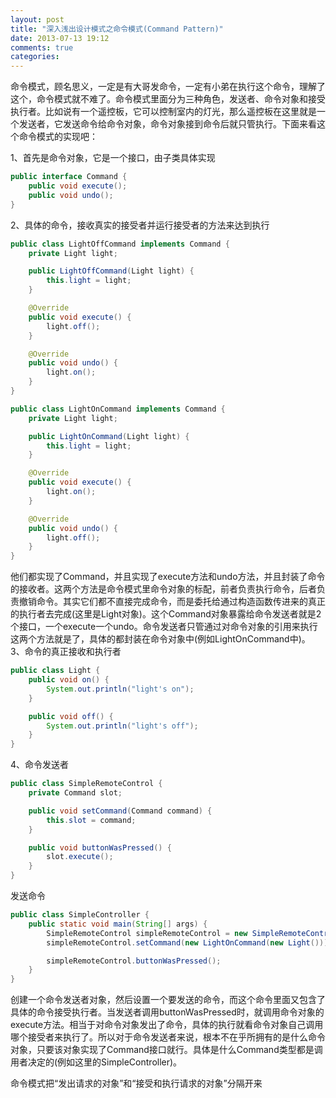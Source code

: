 ```yaml
---
layout: post
title: "深入浅出设计模式之命令模式(Command Pattern)"
date: 2013-07-13 19:12
comments: true
categories: 
---
```

命令模式，顾名思义，一定是有大哥发命令，一定有小弟在执行这个命令，理解了这个，命令模式就不难了。命令模式里面分为三种角色，发送者、命令对象和接受执行者。比如说有一个遥控板，它可以控制室内的灯光，那么遥控板在这里就是一个发送者，它发送命令给命令对象，命令对象接到命令后就只管执行。下面来看这个命令模式的实现吧：
<!-- more -->
1、首先是命令对象，它是一个接口，由子类具体实现
``` java
public interface Command {
    public void execute();
    public void undo();
}
```

2、具体的命令，接收真实的接受者并运行接受者的方法来达到执行
``` java
public class LightOffCommand implements Command {
    private Light light;

    public LightOffCommand(Light light) {
        this.light = light;
    }

    @Override
    public void execute() {
        light.off();
    }

    @Override
    public void undo() {
        light.on();
    }
}
```
``` java
public class LightOnCommand implements Command {
    private Light light;

    public LightOnCommand(Light light) {
        this.light = light;
    }

    @Override
    public void execute() {
        light.on();
    }

    @Override
    public void undo() {
        light.off();
    }
}
```
他们都实现了Command，并且实现了execute方法和undo方法，并且封装了命令的接收者。这两个方法是命令模式里命令对象的标配，前者负责执行命令，后者负责撤销命令。其实它们都不直接完成命令，而是委托给通过构造函数传进来的真正的执行者去完成(这里是Light对象)。这个Command对象暴露给命令发送者就是2个接口，一个execute一个undo。命令发送者只管通过对命令对象的引用来执行这两个方法就是了，具体的都封装在命令对象中(例如LightOnCommand中)。
3、命令的真正接收和执行者
``` java
public class Light {
    public void on() {
        System.out.println("light's on");
    }

    public void off() {
        System.out.println("light's off");
    }
}
```
4、命令发送者
``` java
public class SimpleRemoteControl {
    private Command slot;

    public void setCommand(Command command) {
        this.slot = command;
    }

    public void buttonWasPressed() {
        slot.execute();
    }
}
```
发送命令
``` java
public class SimpleController {
    public static void main(String[] args) {
        SimpleRemoteControl simpleRemoteControl = new SimpleRemoteControl();
        simpleRemoteControl.setCommand(new LightOnCommand(new Light()));

        simpleRemoteControl.buttonWasPressed();
    }
}
```
创建一个命令发送者对象，然后设置一个要发送的命令，而这个命令里面又包含了具体的命令接受执行者。当发送者调用buttonWasPressed时，就调用命令对象的execute方法。相当于对命令对象发出了命令，具体的执行就看命令对象自己调用哪个接受者来执行了。所以对于命令发送者来说，根本不在乎所拥有的是什么命令对象，只要该对象实现了Command接口就行。具体是什么Command类型都是调用者决定的(例如这里的SimpleController)。

命令模式把“发出请求的对象”和“接受和执行请求的对象”分隔开来